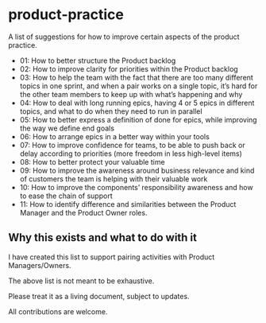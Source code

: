 # product-practice

A list of suggestions for how to improve certain aspects of the product practice.

- 01: How to better structure the Product backlog
- 02: How to improve clarity for priorities within the Product backlog
- 03: How to help the team with the fact that there are too many different topics in one sprint, and when a pair works on a single topic, it’s hard for the other team members to keep up with what’s happening and why
- 04: How to deal with long running epics, having 4 or 5 epics in different topics, and what to do when they need to run in parallel
- 05: How to better express a definition of done for epics, while improving the way we define end goals
- 06: How to arrange epics in a better way within your tools
- 07: How to improve confidence for teams, to be able to push back or delay according to priorities (more freedom in less high-level items)
- 08: How to better protect your valuable time
- 09: How to improve the awareness around business relevance and kind of customers the team is helping with their valuable work
- 10: How to improve the components’ responsibility awareness and how to ease the chain of support
- 11: How to identify difference and similarities between the Product Manager and the Product Owner roles.

## Why this exists and what to do with it

I have created this list to support pairing activities with Product Managers/Owners.

The above list is not meant to be exhaustive.

Please treat it as a living document, subject to updates.

All contributions are welcome.
